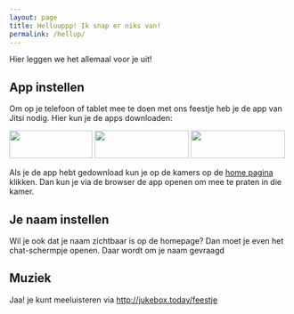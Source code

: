 ```yaml
---
layout: page
title: Helluuppp! Ik snap er niks van!
permalink: /hellup/
---
```


Hier leggen we het allemaal voor je uit!

## App instellen

Om op je telefoon of tablet mee te doen met ons feestje heb je de app van Jitsi
nodig. Hier kun je de apps downloaden:

<a href="https://itunes.apple.com/us/app/jitsi-meet/id1165103905"><img class="wp-image-1654 alignleft" src="https://335wvf48o1332cksy23mw1pj-wpengine.netdna-ssl.com/wp-content/uploads/2019/11/appstore-badge-300x101.png" alt="" srcset="https://335wvf48o1332cksy23mw1pj-wpengine.netdna-ssl.com/wp-content/uploads/2019/11/appstore-badge-300x101.png 300w, https://335wvf48o1332cksy23mw1pj-wpengine.netdna-ssl.com/wp-content/uploads/2019/11/appstore-badge.png 498w" sizes="(max-width: 149px) 100vw, 149px" width="149" height="50"></a> <a href="https://play.google.com/store/apps/details?id=org.jitsi.meet"><img class="wp-image-1656 alignleft" src="https://335wvf48o1332cksy23mw1pj-wpengine.netdna-ssl.com/wp-content/uploads/2019/11/google-play-badge-300x89.png" alt="" srcset="https://335wvf48o1332cksy23mw1pj-wpengine.netdna-ssl.com/wp-content/uploads/2019/11/google-play-badge-300x89.png 300w, https://335wvf48o1332cksy23mw1pj-wpengine.netdna-ssl.com/wp-content/uploads/2019/11/google-play-badge.png 563w" sizes="(max-width: 169px) 100vw, 169px" width="169" height="50"></a> <a href="https://f-droid.org/en/packages/org.jitsi.meet/"><img class="wp-image-1655 alignleft" src="https://335wvf48o1332cksy23mw1pj-wpengine.netdna-ssl.com/wp-content/uploads/2019/11/f-droid-badge-300x89.png" alt="" srcset="https://335wvf48o1332cksy23mw1pj-wpengine.netdna-ssl.com/wp-content/uploads/2019/11/f-droid-badge-300x89.png 300w, https://335wvf48o1332cksy23mw1pj-wpengine.netdna-ssl.com/wp-content/uploads/2019/11/f-droid-badge.png 563w" sizes="(max-width: 169px) 100vw, 169px" width="169" height="50"></a>

Als je de app hebt gedownload kun je op de kamers op de [home pagina](/)
klikken. Dan kun je via de browser de app openen om mee te praten in die kamer.

## Je naam instellen

Wil je ook dat je naam zichtbaar is op de homepage? Dan moet je even het
chat-schermpje openen. Daar wordt om je naam gevraagd

## Muziek

Jaa! je kunt meeluisteren via http://jukebox.today/feestje
